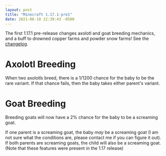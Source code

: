 ```yaml
---
layout: post
title: "Minecraft 1.17.1-pre1"
date: 2021-06-18 12:39:43 -0500
---
```


The first 1.17.1 pre-release changes axolotl and goat breeding mechanics, and a buff to drowned copper farms and powder snow farms! See the [changelog](https://www.minecraft.net/en-us/article/minecraft-1-17-1-pre-release-1).

# Axolotl Breeding

When two axolotls breed, there is a 1/1200 chance for the baby to be the rare variant. If that chance fails, then the baby takes either parent's variant.

# Goat Breeding

Breeding goats will now have a 2% chance for the baby to be a screaming goat.

If one parent is a screaming goat, the baby *may* be a screaming goat (I am not sure what the conditions are, please contact me if you can figure it out). If both parents are screaming goats, the child will also be a screaming goat. (Note that these features were present in the 1.17 release)

